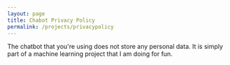 ```yaml
---
layout: page
title: Chabot Privacy Policy
permalink: /projects/privacypolicy
---
```


The chatbot that you're using does not store any personal data. It is simply part of a machine learning project that I am doing for fun. 
